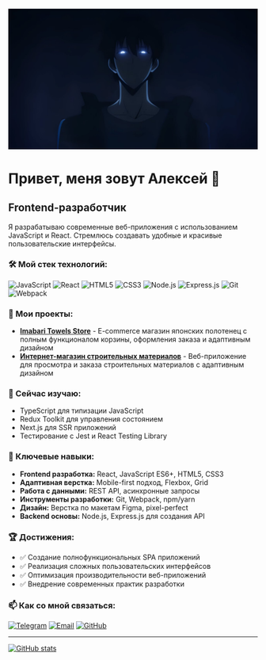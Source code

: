 ![Описание изображения](./maxresdefault.jpg)
# Привет, меня зовут Алексей 👋

## Frontend-разработчик

Я разрабатываю современные веб-приложения с использованием JavaScript и React. Стремлюсь создавать удобные и красивые пользовательские интерфейсы.

### 🛠️ Мой стек технологий:

![JavaScript](https://img.shields.io/badge/javascript-%23323330.svg?style=for-the-badge&logo=javascript&logoColor=%23F7DF1E)
![React](https://img.shields.io/badge/react-%2320232a.svg?style=for-the-badge&logo=react&logoColor=%2361DAFB)
![HTML5](https://img.shields.io/badge/html5-%23E34F26.svg?style=for-the-badge&logo=html5&logoColor=white)
![CSS3](https://img.shields.io/badge/css3-%231572B6.svg?style=for-the-badge&logo=css3&logoColor=white)
![Node.js](https://img.shields.io/badge/node.js-6DA55F?style=for-the-badge&logo=node.js&logoColor=white)
![Express.js](https://img.shields.io/badge/express.js-%23404d59.svg?style=for-the-badge&logo=express&logoColor=%2361DAFB)
![Git](https://img.shields.io/badge/git-%23F05033.svg?style=for-the-badge&logo=git&logoColor=white)
![Webpack](https://img.shields.io/badge/webpack-%238DD6F9.svg?style=for-the-badge&logo=webpack&logoColor=black)

### 🔭 Мои проекты:

- **[Imabari Towels Store](https://blackknight80.github.io/imabari-towels-store/)** - E-commerce магазин японских полотенец с полным функционалом корзины, оформления заказа и адаптивным дизайном
- **[Интернет-магазин строительных материалов](https://blackknight80.github.io/Shop-New/)** - Веб-приложение для просмотра и заказа строительных материалов с адаптивным дизайном

### 🌱 Сейчас изучаю:

- TypeScript для типизации JavaScript
- Redux Toolkit для управления состоянием
- Next.js для SSR приложений
- Тестирование с Jest и React Testing Library

### 💼 Ключевые навыки:

- **Frontend разработка:** React, JavaScript ES6+, HTML5, CSS3
- **Адаптивная верстка:** Mobile-first подход, Flexbox, Grid
- **Работа с данными:** REST API, асинхронные запросы
- **Инструменты разработки:** Git, Webpack, npm/yarn
- **Дизайн:** Верстка по макетам Figma, pixel-perfect
- **Backend основы:** Node.js, Express.js для создания API

### 🏆 Достижения:

- ✅ Создание полнофункциональных SPA приложений
- ✅ Реализация сложных пользовательских интерфейсов
- ✅ Оптимизация производительности веб-приложений
- ✅ Внедрение современных практик разработки

### 📫 Как со мной связаться:

[![Telegram](https://img.shields.io/badge/Telegram-2CA5E0?style=for-the-badge&logo=telegram&logoColor=white)](https://t.me/blackknight80)
[![Email](https://img.shields.io/badge/Email-D14836?style=for-the-badge&logo=gmail&logoColor=white)](mailto:vgcbbvvbv@gmail.com)
[![GitHub](https://img.shields.io/badge/github-%23121011.svg?style=for-the-badge&logo=github&logoColor=white)](https://github.com/blackknight80)

---

[![GitHub stats](https://github-readme-stats.vercel.app/api?username=blackknight80&show_icons=true&theme=radical)](https://github.com/anuraghazra/github-readme-stats)

